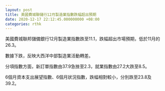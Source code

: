 ```yaml
---
layout: post
title: 美國費城聯儲行12月製造業指數跌幅超出預期
date: 2020-12-17 22:12:45.000000000 +08:00
categories: rthk
---
```


美國費城聯邦儲備銀行12月製造業指數跌至11.1，跌幅超出市場預期，低於11月的26.3。

數據下跌，反映大西洋中部製造業活動轉差。

分項指數方面，新訂單指數由37.9急挫至2.3，就業指數由27.2大跌至8.5。

6個月資本支出展望指數、6個月狀況指數，跌幅相對較小，分別跌至23.8及39.2。
